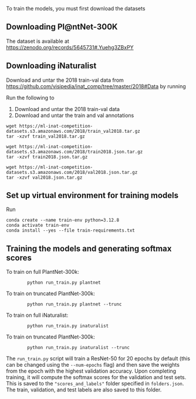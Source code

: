 To train the models, you must first download the datasets

## Downloading Pl@ntNet-300K

The dataset is available at https://zenodo.org/records/5645731#.Yuehg3ZBxPY

## Downloading iNaturalist

Download and untar the 2018 train-val data from https://github.com/visipedia/inat_comp/tree/master/2018#Data by running

Run the following to
1. Download and untar the 2018 train-val data
2. Download and untar the train and val annotations

```
wget https://ml-inat-competition-datasets.s3.amazonaws.com/2018/train_val2018.tar.gz
tar -xzvf train_val2018.tar.gz

wget https://ml-inat-competition-datasets.s3.amazonaws.com/2018/train2018.json.tar.gz
tar -xzvf train2018.json.tar.gz

wget https://ml-inat-competition-datasets.s3.amazonaws.com/2018/val2018.json.tar.gz
tar -xzvf val2018.json.tar.gz
```

## Set up virtual environment for training models

Run
```
conda create --name train-env python=3.12.8
conda activate train-env
conda install --yes --file train-requirements.txt
```

## Training the models and generating softmax scores

To train on full PlantNet-300k:

```
        python run_train.py plantnet
```

To train on truncated PlantNet-300k:

```
        python run_train.py plantnet --trunc
```

To train on full iNaturalist:

```
        python run_train.py inaturalist
```

To train on truncated PlantNet-300k:

```
        python run_train.py inaturalist --trunc
```

The `run_train.py` script will train a ResNet-50 for 20 epochs by default (this can be changed using the `--num-epochs` flag) and then save the weights from the epoch with the highest validation accuracy. Upon completing training, it will compute the softmax scores for the validation and test sets. This is saved to the `"scores_and_labels"` folder specified in `folders.json`. The train, validation, and test labels are also saved to this folder.
